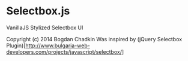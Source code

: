 Selectbox.js
============

VanillaJS Stylized Selectbox UI











Copyright (c) 2014 Bogdan Chadkin
Was inspired by (jQuery Selectbox Plugin)[http://www.bulgaria-web-developers.com/projects/javascript/selectbox/]
